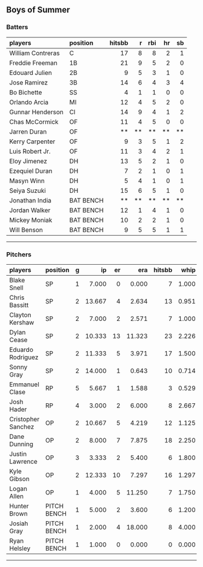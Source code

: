 ## Boys of Summer

### Batters

 
|players           |position  | hitsbb|  r| rbi| hr| sb| 
|:-----------------|:---------|------:|--:|---:|--:|--:| 
|William Contreras |C         |     17|  8|   8|  2|  1| 
|Freddie Freeman   |1B        |     21|  9|   5|  2|  0| 
|Edouard Julien    |2B        |      9|  5|   3|  1|  0| 
|Jose Ramirez      |3B        |     14|  6|   4|  3|  4| 
|Bo Bichette       |SS        |      4|  1|   1|  0|  0| 
|Orlando Arcia     |MI        |     12|  4|   5|  2|  0| 
|Gunnar Henderson  |CI        |     14|  9|   4|  1|  2| 
|Chas McCormick    |OF        |     11|  4|   5|  0|  0| 
|Jarren Duran      |OF        |     **| **|  **| **| **| 
|Kerry Carpenter   |OF        |      9|  3|   5|  1|  2| 
|Luis Robert Jr.   |OF        |     11|  3|   4|  2|  1| 
|Eloy Jimenez      |DH        |     13|  5|   2|  1|  0| 
|Ezequiel Duran    |DH        |      7|  2|   1|  0|  1| 
|Masyn Winn        |DH        |      5|  4|   1|  0|  1| 
|Seiya Suzuki      |DH        |     15|  6|   5|  1|  0| 
|Jonathan India    |BAT BENCH |     **| **|  **| **| **| 
|Jordan Walker     |BAT BENCH |     12|  1|   4|  1|  0| 
|Mickey Moniak     |BAT BENCH |     10|  2|   2|  1|  0| 
|Will Benson       |BAT BENCH |      9|  5|   5|  1|  1| 


* * *

### Pitchers

 
|players            |position    |  g|     ip| er|    era| hitsbb|  whip| so|  w| sv| 
|:------------------|:-----------|--:|------:|--:|------:|------:|-----:|--:|--:|--:| 
|Blake Snell        |SP          |  1|  7.000|  0|  0.000|      7| 1.000|  9|  1|  0| 
|Chris Bassitt      |SP          |  2| 13.667|  4|  2.634|     13| 0.951|  8|  1|  0| 
|Clayton Kershaw    |SP          |  2|  7.000|  2|  2.571|      7| 1.000|  9|  1|  0| 
|Dylan Cease        |SP          |  2| 10.333| 13| 11.323|     23| 2.226| 13|  1|  0| 
|Eduardo Rodriguez  |SP          |  2| 11.333|  5|  3.971|     17| 1.500|  8|  1|  0| 
|Sonny Gray         |SP          |  2| 14.000|  1|  0.643|     10| 0.714|  9|  1|  0| 
|Emmanuel Clase     |RP          |  5|  5.667|  1|  1.588|      3| 0.529|  4|  1|  4| 
|Josh Hader         |RP          |  4|  3.000|  2|  6.000|      8| 2.667|  6|  0|  1| 
|Cristopher Sanchez |OP          |  2| 10.667|  5|  4.219|     12| 1.125| 11|  1|  0| 
|Dane Dunning       |OP          |  2|  8.000|  7|  7.875|     18| 2.250| 10|  0|  0| 
|Justin Lawrence    |OP          |  3|  3.333|  2|  5.400|      6| 1.800|  3|  1|  0| 
|Kyle Gibson        |OP          |  2| 12.333| 10|  7.297|     16| 1.297| 10|  1|  0| 
|Logan Allen        |OP          |  1|  4.000|  5| 11.250|      7| 1.750|  2|  0|  0| 
|Hunter Brown       |PITCH BENCH |  1|  5.000|  2|  3.600|      6| 1.200|  9|  1|  0| 
|Josiah Gray        |PITCH BENCH |  1|  2.000|  4| 18.000|      8| 4.000|  2|  0|  0| 
|Ryan Helsley       |PITCH BENCH |  1|  1.000|  0|  0.000|      0| 0.000|  1|  0|  0| 


* * *


